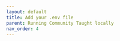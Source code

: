 ```yaml
---
layout: default
title: Add your .env file
parent: Running Community Taught locally
nav_order: 4
---
```

